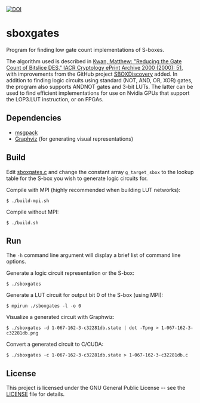 [![DOI](https://zenodo.org/badge/79294181.svg)](https://zenodo.org/badge/latestdoi/79294181)

# sboxgates
Program for finding low gate count implementations of S-boxes.

The algorithm used is described in [Kwan, Matthew: "Reducing the Gate Count of Bitslice DES."
IACR Cryptology ePrint Archive 2000 (2000): 51](https://ia.cr/2000/051), with improvements from the
GitHub project [SBOXDiscovery](https://github.com/tripcode/SBOXDiscovery) added. In
addition to finding logic circuits using standard (NOT, AND, OR, XOR) gates, the program also
supports ANDNOT gates and 3-bit LUTs. The latter can be used to find efficient implementations for
use on Nvidia GPUs that support the LOP3.LUT instruction, or on FPGAs.

## Dependencies

* [msgpack](https://github.com/msgpack/msgpack-c)
* [Graphviz](https://github.com/ellson/graphviz) (for generating visual representations)

## Build

Edit [sboxgates.c](sboxgates.c) and change the constant array `g_target_sbox` to the lookup table
for the S-box you wish to generate logic circuits for.

Compile with MPI (highly recommended when building LUT networks):
```console
$ ./build-mpi.sh
```

Compile without MPI:
```console
$ ./build.sh
```

## Run

The `-h` command line argument will display a brief list of command line options.

Generate a logic circuit representation or the S-box:
```console
$ ./sboxgates
```

Generate a LUT circuit for output bit 0 of the S-box (using MPI):
```console
$ mpirun ./sboxgates -l -o 0
```

Visualize a generated circuit with Graphwiz:
```console
$ ./sboxgates -d 1-067-162-3-c32281db.state | dot -Tpng > 1-067-162-3-c32281db.png
```

Convert a generated circuit to C/CUDA:
```console
$ ./sboxgates -c 1-067-162-3-c32281db.state > 1-067-162-3-c32281db.c
```

## License

This project is licensed under the GNU General Public License -- see the [LICENSE](LICENSE)
file for details.
